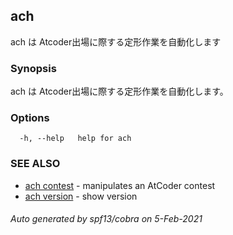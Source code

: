 ## ach

ach は Atcoder出場に際する定形作業を自動化します

### Synopsis

ach は Atcoder出場に際する定形作業を自動化します。

### Options

```
  -h, --help   help for ach
```

### SEE ALSO

* [ach contest](ach_contest.md)	 - manipulates an AtCoder contest
* [ach version](ach_version.md)	 - show version

###### Auto generated by spf13/cobra on 5-Feb-2021
